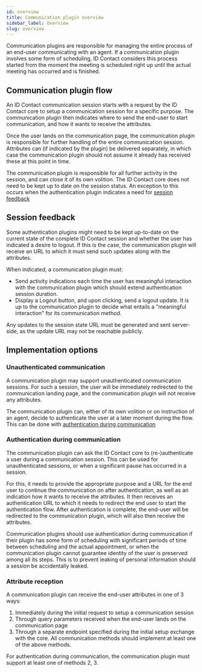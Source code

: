 ```yaml
---
id: overview
title: Communication plugin overview
sidebar_label: Overview
slug: overview
---
```


Communication plugins are responsible for managing the entire process of an end-user communicating with an agent. If a communication plugin involves some form of scheduling, ID Contact considers this process started from the moment the meeting is scheduled right up until the actual meeting has occurred and is finished.

## Communication plugin flow

An ID Contact communication session starts with a request by the ID Contact core to setup a communication session for a specific purpose. The communication plugin then indicates where to send the end-user to start communication, and how it wants to receive the attributes.

Once the user lands on the communication page, the communication plugin is responsible for further handling of the entire communication session. Attributes can (if indicated by the plugin) be delivered separately, in which case the communication plugin should not assume it already has received these at this point in time.

The communication plugin is responsible for all further activity in the session, and can close it of its own volition. The ID Contact core does not need to be kept up to date on the session status. An exception to this occurs when the authentication plugin indicates a need for [session feedback](#session-feedback)

## Session feedback

Some authentication plugins might need to be kept up-to-date on the current state of the complete ID Contact session and whether the user has indicated a desire to logout. If this is the case, the communication plugin will receive an URL to which it must send such updates along with the attributes.

When indicated, a communication plugin must:
 - Send activity indications each time the user has meaningful interaction with the communication plugin which should extend authentication session duration.
 - Display a Logout button, and upon clicking, send a logout update.
It is up to the communication plugin to decide what entails a "meaningful interaction" for its communication method.

Any updates to the session state URL must be generated and sent server-side, as the update URL may not be reachable publicly.

## Implementation options

### Unauthenticated communication

A communication plugin may support unauthenticated communication sessions. For such a session, the user will be immediately redirected to the communication landing page, and the communication plugin will not receive any attributes.

The communication plugin can, either of its own volition or on instruction of an agent, decide to authenticate the user at a later moment during the flow. This can be done with [authentication during communication](#authentication-during-communication)

### Authentication during communication

The communication plugin can ask the ID Contact core to (re-)authenticate a user during a communication session. This can be used for unauthenticated sessions, or when a significant pause has occurred in a session.

For this, it needs to provide the appropriate purpose and a URL for the end user to continue the communication on after authentication, as well as an indication how it wants to receive the attributes. It then receives an authentication URL to which it needs to redirect the end user to start the authentication flow. After authentication is complete, the end-user will be redirected to the communication plugin, which will also then receive the attributes.

Communication plugins should use authentication during communication if their plugin has some form of scheduling with significant periods of time between scheduling and the actual appointment, or when the communication plugin cannot guarantee identity of the user is preserved among all its steps. This is to prevent leaking of personal information should a session be accidentally leaked.

### Attribute reception

A communication plugin can receive the end-user attributes in one of 3 ways:
 1) Immediately during the initial request to setup a communication session
 2) Through query parameters received when the end-user lands on the communication page
 3) Through a separate endpoint specified during the initial setup exchange with the core.
All communication methods should implement at least one of the above methods.

For authentication during communication, the communication plugin must support at least one of methods 2, 3.
